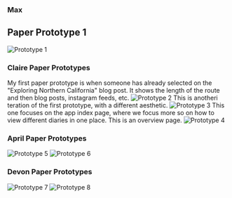 ### Max
## Paper Prototype 1
![Prototype 1](/images/max-storyboard1.jpg)


### Claire Paper Prototypes
My first paper prototype is when someone has already selected on the "Exploring Northern California" blog post. It shows the length of the route and then blog posts, instagram feeds, etc. 
![Prototype 2](/images/claire-paperprototype1.jpg)
This is anotheri teration of the first prototype, with a different aesthetic.
![Prototype 3](/images/claire-paperprototype2.jpg)
This one focuses on the app index page, where we focus more so on how to view different diaries in one place. This is an overview page.
![Prototype 4](/images/claire-paperprototype3.JPG)

### April Paper Prototypes
![Prototype 5](/images/april-storyboard1.JPG)
![Prototype 6](/images/april-storyboard2.jpg)

### Devon Paper Prototypes
![Prototype 7](/images/devon-storyboard1.jpg)
![Prototype 8](/images/devon-storyboard2.jpg)

